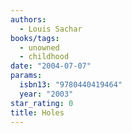 ```yaml
---
authors:
  - Louis Sachar
books/tags:
  - unowned
  - childhood
date: "2004-07-07"
params:
  isbn13: "9780440419464"
  year: "2003"
star_rating: 0
title: Holes
---
```


<!--more-->
